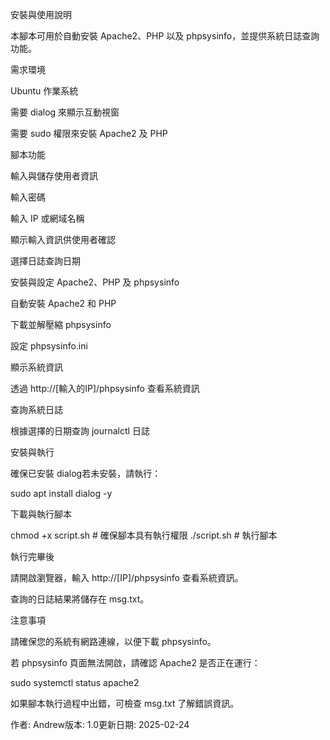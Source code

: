 安裝與使用說明

本腳本可用於自動安裝 Apache2、PHP 以及 phpsysinfo，並提供系統日誌查詢功能。

需求環境

Ubuntu 作業系統

需要 dialog 來顯示互動視窗

需要 sudo 權限來安裝 Apache2 及 PHP

腳本功能

輸入與儲存使用者資訊

輸入密碼

輸入 IP 或網域名稱

顯示輸入資訊供使用者確認

選擇日誌查詢日期

安裝與設定 Apache2、PHP 及 phpsysinfo

自動安裝 Apache2 和 PHP

下載並解壓縮 phpsysinfo

設定 phpsysinfo.ini

顯示系統資訊

透過 http://[輸入的IP]/phpsysinfo 查看系統資訊

查詢系統日誌

根據選擇的日期查詢 journalctl 日誌

安裝與執行

確保已安裝 dialog若未安裝，請執行：

sudo apt install dialog -y

下載與執行腳本

chmod +x script.sh  # 確保腳本具有執行權限
./script.sh         # 執行腳本

執行完畢後

請開啟瀏覽器，輸入 http://[IP]/phpsysinfo 查看系統資訊。

查詢的日誌結果將儲存在 msg.txt。

注意事項

請確保您的系統有網路連線，以便下載 phpsysinfo。

若 phpsysinfo 頁面無法開啟，請確認 Apache2 是否正在運行：

sudo systemctl status apache2

如果腳本執行過程中出錯，可檢查 msg.txt 了解錯誤資訊。

作者: Andrew版本: 1.0更新日期: 2025-02-24
